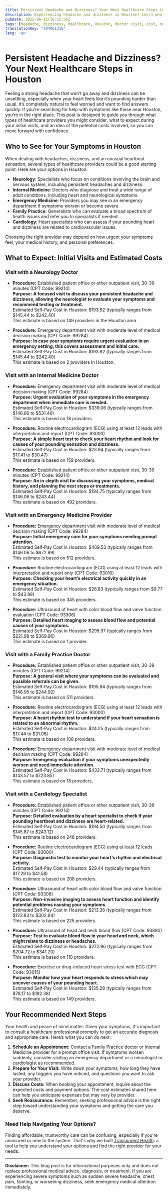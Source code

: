 ```yaml
---
title: Persistent Headache and Dizziness? Your Next Healthcare Steps in Houston
description: Experiencing headache and dizziness in Houston? Learn who to see, what procedures to expect, and estimated costs to guide your next steps.
pubDate: 2025-06-11T16:15:56Z
tags: [headache, dizziness, healthcare, Houston, doctor visit, cost, neurology, cardiology]
translationKey: "304061316"
lang: 'en'
---
```


# Persistent Headache and Dizziness? Your Next Healthcare Steps in Houston

Feeling a strong headache that won’t go away and dizziness can be unsettling, especially when your heart feels like it’s pounding harder than usual. It’s completely natural to feel worried and want to find answers quickly. If you’re searching for help with symptoms like these near Houston, you’re in the right place. This post is designed to guide you through what types of healthcare providers you might consider, what to expect during your initial visits, and an idea of the potential costs involved, so you can move forward with confidence.

## Who to See for Your Symptoms in Houston

When dealing with headaches, dizziness, and an unusual heartbeat sensation, several types of healthcare providers could be a good starting point. Here are your options in Houston:

- **Neurology**: Specialists who focus on conditions involving the brain and nervous system, including persistent headaches and dizziness.
- **Internal Medicine**: Doctors who diagnose and treat a wide range of adult conditions, including heart and neurological symptoms.
- **Emergency Medicine**: Providers you may see in an emergency department if symptoms worsen or become severe.
- **Family Practice**: Generalists who can evaluate a broad spectrum of health issues and refer you to specialists if needed.
- **Cardiology**: Heart specialists who can assess if your pounding heart and dizziness are related to cardiovascular issues.

Choosing the right provider may depend on how urgent your symptoms feel, your medical history, and personal preferences.

## What to Expect: Initial Visits and Estimated Costs

### Visit with a Neurology Doctor

- **Procedure:** Established patient office or other outpatient visit, 30-39 minutes (CPT Code: 99214)  
  **Purpose:** **A focused visit to discuss your persistent headache and dizziness, allowing the neurologist to evaluate your symptoms and recommend testing or treatment.**  
  Estimated Self-Pay Cost in Houston: $193.92 (typically ranges from $145.44 to $242.40)  
  This estimate is based on 149 providers in the Houston area.

- **Procedure:** Emergency department visit with moderate level of medical decision making (CPT Code: 99284)  
  **Purpose:** **In case your symptoms require urgent evaluation in an emergency setting, this covers assessment and initial care.**  
  Estimated Self-Pay Cost in Houston: $193.92 (typically ranges from $145.44 to $242.40)  
  This estimate is based on 2 providers in Houston.

### Visit with an Internal Medicine Doctor

- **Procedure:** Emergency department visit with moderate level of medical decision making (CPT Code: 99284)  
  **Purpose:** **Urgent evaluation of your symptoms in the emergency department when immediate care is needed.**  
  Estimated Self-Pay Cost in Houston: $339.06 (typically ranges from $146.66 to $531.46)  
  This estimate is based on 18 providers.

- **Procedure:** Routine electrocardiogram (ECG) using at least 12 leads with interpretation and report (CPT Code: 93000)  
  **Purpose:** **A simple heart test to check your heart rhythm and look for causes of your pounding sensation and dizziness.**  
  Estimated Self-Pay Cost in Houston: $23.94 (typically ranges from $17.41 to $30.47)  
  This estimate is based on 159 providers.

- **Procedure:** Established patient office or other outpatient visit, 30-39 minutes (CPT Code: 99214)  
  **Purpose:** **An in-depth visit for discussing your symptoms, medical history, and planning the next steps or treatments.**  
  Estimated Self-Pay Cost in Houston: $194.75 (typically ranges from $146.06 to $243.44)  
  This estimate is based on 492 providers.

### Visit with an Emergency Medicine Provider

- **Procedure:** Emergency department visit with moderate level of medical decision making (CPT Code: 99284)  
  **Purpose:** **Initial emergency care for your symptoms needing prompt attention.**  
  Estimated Self-Pay Cost in Houston: $409.53 (typically ranges from $146.06 to $672.99)  
  This estimate is based on 512 providers.

- **Procedure:** Routine electrocardiogram (ECG) using at least 12 leads with interpretation and report only (CPT Code: 93010)  
  **Purpose:** **Checking your heart’s electrical activity quickly in an emergency situation.**  
  Estimated Self-Pay Cost in Houston: $26.83 (typically ranges from $9.77 to $43.88)  
  This estimate is based on 345 providers.

- **Procedure:** Ultrasound of heart with color blood flow and valve function evaluation (CPT Code: 93306)  
  **Purpose:** **Detailed heart imaging to assess blood flow and potential causes of your symptoms.**  
  Estimated Self-Pay Cost in Houston: $295.97 (typically ranges from $221.98 to $369.96)  
  This estimate is based on 1 provider.

### Visit with a Family Practice Doctor

- **Procedure:** Established patient office or other outpatient visit, 30-39 minutes (CPT Code: 99214)  
  **Purpose:** **A general visit where your symptoms can be evaluated and possible referrals can be given.**  
  Estimated Self-Pay Cost in Houston: $195.94 (typically ranges from $146.95 to $244.92)  
  This estimate is based on 511 providers.

- **Procedure:** Routine electrocardiogram (ECG) using at least 12 leads with interpretation and report (CPT Code: 93000)  
  **Purpose:** **A heart rhythm test to understand if your heart sensation is related to an abnormal rhythm.**  
  Estimated Self-Pay Cost in Houston: $24.25 (typically ranges from $17.44 to $31.06)  
  This estimate is based on 108 providers.

- **Procedure:** Emergency department visit with moderate level of medical decision making (CPT Code: 99284)  
  **Purpose:** **Emergency evaluation if your symptoms unexpectedly worsen and need immediate attention.**  
  Estimated Self-Pay Cost in Houston: $433.71 (typically ranges from $143.57 to $723.85)  
  This estimate is based on 18 providers.

### Visit with a Cardiology Specialist

- **Procedure:** Established patient office or other outpatient visit, 30-39 minutes (CPT Code: 99214)  
  **Purpose:** **Detailed evaluation by a heart specialist to check if your pounding heartbeat and dizziness are heart-related.**  
  Estimated Self-Pay Cost in Houston: $194.50 (typically ranges from $145.87 to $243.12)  
  This estimate is based on 248 providers.

- **Procedure:** Routine electrocardiogram (ECG) using at least 12 leads (CPT Code: 93000)  
  **Purpose:** **Diagnostic test to monitor your heart’s rhythm and electrical activity.**  
  Estimated Self-Pay Cost in Houston: $29.44 (typically ranges from $17.29 to $41.58)  
  This estimate is based on 208 providers.

- **Procedure:** Ultrasound of heart with color blood flow and valve function (CPT Code: 93306)  
  **Purpose:** **Non-invasive imaging to assess heart function and identify potential problems causing your symptoms.**  
  Estimated Self-Pay Cost in Houston: $213.38 (typically ranges from $123.83 to $302.94)  
  This estimate is based on 225 providers.

- **Procedure:** Ultrasound of head and neck blood flow (CPT Code: 93880)  
  **Purpose:** **Test to evaluate blood flow in your head and neck, which might relate to dizziness or headaches.**  
  Estimated Self-Pay Cost in Houston: $272.96 (typically ranges from $204.72 to $341.20)  
  This estimate is based on 110 providers.

- **Procedure:** Exercise or drug-induced heart stress test with ECG (CPT Code: 93015)  
  **Purpose:** **Monitor how your heart responds to stress which may uncover causes of your pounding heart.**  
  Estimated Self-Pay Cost in Houston: $135.28 (typically ranges from $78.17 to $192.38)  
  This estimate is based on 149 providers.

## Your Recommended Next Steps

Your health and peace of mind matter. Given your symptoms, it's important to consult a healthcare professional promptly to get an accurate diagnosis and appropriate care. Here’s what you can do next:

1. **Schedule an Appointment:** Contact a Family Practice doctor or Internal Medicine provider for a prompt office visit. If symptoms worsen suddenly, consider visiting an emergency department or a neurologist or cardiologist as recommended.
2. **Prepare for Your Visit:** Write down your symptoms, how long they have lasted, any triggers you have noticed, and questions you want to ask your provider.
3. **Discuss Costs:** When booking your appointment, inquire about the expected costs and payment options. The cost estimates shared here can help you anticipate expenses but may vary by provider.
4. **Seek Reassurance:** Remember, seeking professional advice is the right step toward understanding your symptoms and getting the care you deserve.

### Need Help Navigating Your Options?

Finding affordable, trustworthy care can be confusing, especially if you're uninsured or new to the system. That's why we built [Transparent Health](https://transparenthealth.ai): a tool to help you understand your options and find the right provider for your needs. 

---

**Disclaimer:** This blog post is for informational purposes only and does not replace professional medical advice, diagnosis, or treatment. If you are experiencing severe symptoms such as sudden severe headache, chest pain, fainting, or worsening dizziness, seek emergency medical attention immediately.